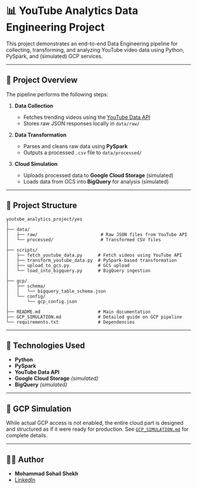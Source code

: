 # 📊 YouTube Analytics Data Engineering Project

This project demonstrates an end-to-end Data Engineering pipeline for collecting, transforming, and analyzing YouTube video data using Python, PySpark, and (simulated) GCP services.

---

## 🚀 Project Overview

The pipeline performs the following steps:

1. **Data Collection**

   - Fetches trending videos using the [YouTube Data API](https://youtube138.p.rapidapi.com)
   - Stores raw JSON responses locally in `data/raw/`

2. **Data Transformation**

   - Parses and cleans raw data using **PySpark**
   - Outputs a processed `.csv` file to `data/processed/`

3. **Cloud Simulation**
   - Uploads processed data to **Google Cloud Storage** (simulated)
   - Loads data from GCS into **BigQuery** for analysis (simulated)

---

## 🧱 Project Structure

```
youtube_analytics_project/yes
│
├── data/
│   ├── raw/                        # Raw JSON files from YouTube API
│   └── processed/                  # Transformed CSV files
│
├── scripts/
│   ├── fetch_youtube_data.py      # Fetch videos using YouTube API
│   ├── transform_youtube_data.py  # PySpark-based transformation
│   ├── upload_to_gcs.py           # GCS upload
│   └── load_into_bigquery.py      # BigQuery ingestion
│
├── gcp/
│   ├── schema/
│   │   └── bigquery_table_schema.json
│   └── config/
│       └── gcp_config.json
│
├── README.md                      # Main documentation
├── GCP_SIMULATION.md              # Detailed guide on GCP pipeline
└── requirements.txt               # Dependencies
```

---

## 🧪 Technologies Used

- **Python**
- **PySpark**
- **YouTube Data API**
- **Google Cloud Storage** _(simulated)_
- **BigQuery** _(simulated)_

---

## 📄 GCP Simulation

While actual GCP access is not enabled, the entire cloud part is designed and structured as if it were ready for production. See [`GCP_SIMULATION.md`](./GCP_SIMULATION.md) for complete details.

---

## 👨‍💼 Author

- **Mohammad Sohail Shekh**
- [LinkedIn](www.linkedin.com/in/mohammad-sohail-shekh-b9218a18a)

